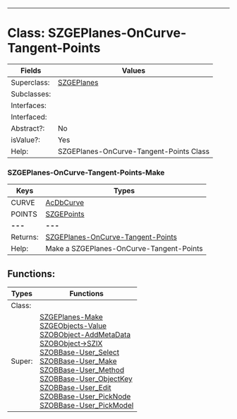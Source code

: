 ---------

# Class:	SZGEPlanes-OnCurve-Tangent-Points

| Fields | Values |
| --------- | --------- |
| Superclass: | [SZGEPlanes](SZGEPlanes.html) |
| Subclasses: |  |
| Interfaces: |  |
| Interfaced: |  |
| Abstract?: | No |
| isValue?: | Yes |
| Help: | SZGEPlanes-OnCurve-Tangent-Points Class |

### SZGEPlanes-OnCurve-Tangent-Points-Make

| Keys | Types |
| --------- | --------- |
| CURVE | [AcDbCurve](AcDbCurve.html) |
| POINTS | [SZGEPoints](SZGEPoints.html) |
| **---** | **---** |
| Returns: | [SZGEPlanes-OnCurve-Tangent-Points](SZGEPlanes-OnCurve-Tangent-Points.html) |
| Help: | Make a SZGEPlanes-OnCurve-Tangent-Points |


## Functions:

| Types | Functions |
| --------- | --------- |
| Class: |  |
| Super: | [SZGEPlanes-Make](SZGEPlanes.html) <br> [SZGEObjects-Value](SZGEObjects.html) <br> [SZOBObject-AddMetaData](SZOBObject.html) <br> [SZOBObject->SZIX](SZOBObject.html) <br> [SZOBBase-User_Select](SZOBBase.html) <br> [SZOBBase-User_Make](SZOBBase.html) <br> [SZOBBase-User_Method](SZOBBase.html) <br> [SZOBBase-User_ObjectKey](SZOBBase.html) <br> [SZOBBase-User_Edit](SZOBBase.html) <br> [SZOBBase-User_PickNode](SZOBBase.html) <br> [SZOBBase-User_PickModel](SZOBBase.html) |


